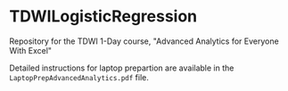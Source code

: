# TDWILogisticRegression
Repository for the TDWI 1-Day course, "Advanced Analytics for Everyone With Excel"

Detailed instructions for laptop prepartion are available in the `LaptopPrepAdvancedAnalytics.pdf` file.
